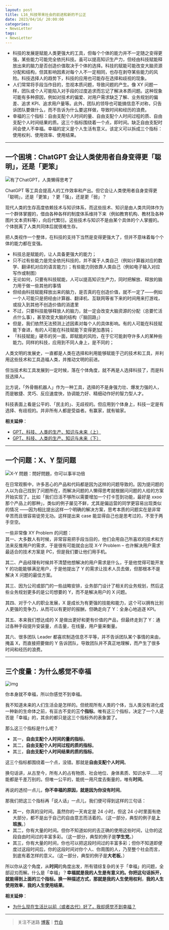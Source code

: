 ```yaml
---
layout: post
title: L16_科技带来社会的前进和新的不公正
date: 2023/04/16/ 20:00:00
categories:
- NewsLetter
tags:
- NewsLetter
---
```


- 科技的发展是赋能人类更强大的工具，但每个个体的能力并不一定随之变得更强，某些能力可能完全依托科技。虽可以提高知识生产力，但经由科技赋能释放出来的脑力是否创造价值取决于个体的选择。科技的赋能可能改变大脑资源分配和结构，但其影响因素对每个人不一定相同，也存在剥夺某些能力的风险。科技选择人的趋势下，科技的应用也可能存在选择和歧视的现象。
- 人们常常将手段当作目的，忽视本质问题，导致问题的产生。像 XY 问题一样，团队或个人可能陷入对手段的过度追求而忘记了解决本质问题。这种现象可能有多种原因，例如对技术的偏爱、对用户需求缺乏了解、业务规划的偏差、追求 KPI、追求用户量等。此外，团队的领导也可能搞信息不对称，只告诉团队要做什么，而不告诉为什么要这样做，导致时间和经历的浪费。
- 幸福的三个指标：自由支配个人时间的量、自由支配个人时间过程的质、自由支配个人时间结果的质。这三个指标围绕着一个点，即时间。缺乏自由支配时间会使人不幸福。幸福的定义是个人生活有意义。该定义可以拆成三个指标：使用权利、使用效率、使用结果。

---

## 一个困境：ChatGPT 会让人类使用者自身变得更「聪明」，还是「更笨」

![有了ChatGPT，人类懒得思考了](https://pics.naaln.com/1.jpeg-basicBlog)

ChatGPT 等工具会提高人的工作效率和产出。但它会让人类使用者自身变得更「聪明」，还是「更笨」？更「强」，还是更「弱」？

现代人类的生存高度依赖技术与知识体系，而这些技术、知识是由人类共同体作为一个群体掌握的，借由各种各样的制度体系维持下来（例如教育机构、教材及各种图片文本资料等），向后代繁衍。这些技术与知识不是由某个具体的个人掌握的。个体脱离了人类共同体后就很难生存。

把人类视作一个整体，在科技的支持下当然是变得更强大了，但并不意味着每个个体的能力都在变强。

- 科技总是赋能的，让人具备更强大的能力；
- 只不过有些能力是完全依托科技的，并不属于人类自己（例如计算器对应的数学、翻译机对应的语言能力）；有些能力则依靠人类自己（例如电子输入对应写作或制图）
- 无论如何，只要有科技赋能，人可以提高知识生产力，同时把解放、释放的脑力用于做一些其他的事情
- 但经由科技赋能释放出来的脑力，是否真的在创造价值，就不一定了——例如一个人可能只是把经由计算器、翻译机、互联网等省下来的时间用来打游戏，或投入到其他不创造价值的消遣里
- 不过，只要科技能够释放人的脑力，就一定会改变大脑资源的分配（总要忙活点什么事），甚至改变大脑的结构（「脑回路」）
- 但是，我们依然无法预测上述因素对每个人的具体影响。有的人可能在科技赋能下奋进，有的人可能在科技赋能下变得更加愚钝；
- 「科技赋能」硬币的另一面，即赋能的风险，在于它可能剥夺许多人的某种些能力。同样的科技，应用到不同人身上，是不同的；

人类文明的发展史，一直都是人类在选择和利用能够赋能于己的技术和工具，并利用这些技术和工具造福人类，并推动文明的前进。

但当技术和工具发展到一定时候，落在个体角度，就不再是人选择科技了，而是科技选择人。

比方说，「外骨骼机器人」作为一种工具，选择的不是身强力壮、爆发力强的人，而是敏捷、灵巧、反应速度快，协调能力好、精细动作好的智力型人才。

科技表面上看是公平的、「民主的」、无歧视的。但应用到个体身上，科技一定是有选择、有歧视的。并非所有人都是受益者。有赢家，就有输家。

**相关延伸**：
- [GPT、科技、人类的生产、知识与未来（上）](https://mp.weixin.qq.com/s/EKwKoMLCR25CqQVFrEuEgg?ref=blog.naaln.com)
- [GPT、科技、人类的生产、知识与未来（下）](https://mp.weixin.qq.com/s/vegZOl7ZoZBRDxS-gTqfAQ?ref=blog.naaln.com)

---

## 一个问题：X、Y 型问题

![X-Y 問題：問好問題，你可以事半功倍](https://pics.naaln.com/xy.png-basicBlog)

在日常观察中，许多恶心的产品和代码都是因为这样的问题导致的。因为提问题的人以为自己找到了问题所在，而解决问题的人懒得思考就根据问问题的人给的方案开始实现了。比如「我们日活不够所以需要增加一个打卡签到功能，最好是 xxoo 那个产品上的那种」，类似的例子屡见不鲜，尤其是偏运营的同学更容易出现类似的情况 ——因为相比提出这样一个明确的解决方案，思考本质的问题实在是非常辛苦而且很容易徒劳无功。这样提出来 case 能显得自己也是思考过的，不至于两手空空。

一些非常像 XY Problem 的问题：  
其一、大多数人有时候，非常容易把手段当目的，他们会用自己所喜欢的技术和方法来反推用户的需求，于是很有可能就会出现 X-Y Problem – 也许解决用户需求最适合的技术方案是 PC，但是我们要让他们用手机。

其二、产品经理有时候并不清楚他想解决的用户需求是什么，于是他觉得可能开发 Y 的功能能够满足用户，于是他提出了 Y 的需求让技术人员去做，但那根本不是解决 X 问题的最佳方案。

其三、因为公司或部门的一些战略安排，业务部门设计了相关的业务规划，然后这些业务规划更多的是公司想要的 Y，而不是解决用户的 X 问题。

其四、对于个人的职业发展，X 是成长为有更强的技能和能力，这个可以拥有比别人更强的竞争力，从而可以有更好的报酬，但确走向了 Y：全身心地追逐 KPI。

其五、本来我们想达成的 X 是做出更好和更有价值的产品，但最终走到了 Y：通过各种手段提升安装量，点击量，在线量，用户量来衡量。

其六、很多团队 Leader 都喜欢制造信息不平等，并不告诉团队某个事情的来由，掩盖 X，而直接把要做的 Y 告诉团队，导致团队并不真正地理解，而产生了很多时间和经历的浪费。

---

## 三个度量：为什么感觉不幸福

![img](https://pics.naaln.com/v2-234d286648908aacb23fc181aab67b4c_720w.jpg-basicBlog)

你本身就不幸福，所以你感觉不到幸福。

我不知道未来的人们生活会是怎样的。但统观所有人类的个体，当人类没有进化成一种新的生命体之前，有亘古不变的**三个指标**。唯有这三个指标，决定了一个人是否是「幸福」的，其余的都只是这三个指标外的表象罢了。

那么这三个指标是什么呢？

- 其一，**自由支配个人时间的量的指标**。
- 其二，**自由支配个人时间过程的质的指标**。
- 其三，**自由支配个人时间结果的质的指标**。

这三个指标都围绕着一个点，没错。那就是**自由支配个人时间**。

换句话讲，从古至今，所有人的占有物质、社会地位、身体素质、知识水平……可能都是千差万别的。但唯一公平的，能统一用尺度去衡量的，唯有**时间**。

再说的透彻一点儿，**你不幸福的原因，就是因为你没有时间**。

那我们把这三个指标再「说人话」一点儿，我们便可得到这样的三句话：

- 其一，你真的没时间。虽然你的一天肯定是 24 小时，但这 24 小时里面有绝大部分，都不是出于自己的自由意志而活着的。（这一部分，典型的例子是**上班族**。）  
- 其二，你有大量的时间。但你不知道如何的去正确的使用这些时间，让你的这段自由时间过的丰富多彩。（这一部分，典型的例子是**学生党**。）  
- 其三，你有大量的时间，你也可以把这段时间过的丰富多彩；但你不知道即便度过这段时间后，你的这段时间对你个人、你周围的人，乃至整个社会而言，到底有着怎样的意义。（这一部分，典型的例子是**大老板**。）

所以你从这个角度，从**时间**的角度出发，所有错综复杂的关于「幸福」的问题，全部迎刃而解。什么是「幸福」？**幸福就是我的人生是有意义的。**你把这句话拆开，就能得到上面的三个指标。换一种描述方式，那就是**我的人生使用权利**，**我的人生使用效率**，**我的人生使用结果**。

**相关延伸**：
- [为什么现在生活比以前（或者古代）好了，我却感觉不到幸福？](https://www.zhihu.com/question/21802983/answer/206850629)

---

> 关注不迷路 [博客](https://blog.naaln.com/)｜[竹白](https://space.zhubai.love/)
